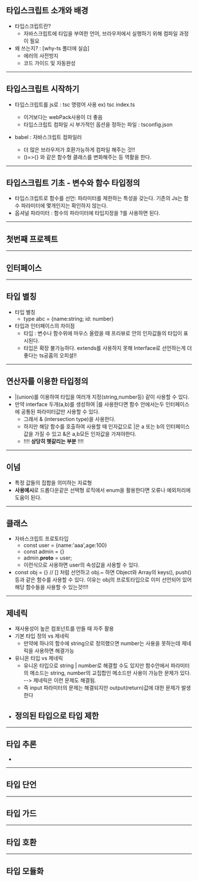 ## 타입스크립트 소개와 배경

- 타입스크립트란?
  - 자바스크립트에 타입을 부여한 언어, 브라우저에서 실행하기 위해 컴파일 과정이 필요
- 왜 쓰는지? : [why-ts 폴더에 실습]
  - 에러의 사전방지
  - 코드 가이드 및 자동완성

---

## 타입스크립트 시작하기

- 타입스크립트를 js로 : tsc 명령어 사용 ex) tsc index.ts

  - 이거보다는 webPack사용이 더 좋음
  - 타입스크립트 컴파일 시 부가적인 옵션을 정하는 파일 : tsconfig.json

- babel : 자바스크립트 컴파일러
  - 더 많은 브라우저가 호환가능하게 컴파일 해주는 것!!
  - ()=>{} 와 같은 함수형 클래스를 변화해주는 등 역활을 한다.

---

## 타입스크립트 기초 - 변수와 함수 타입정의

- 타입스크립트로 함수를 선언: 파라미터를 제한하는 특성을 갖는다. 기존의 Js는 함수 파라미터에 몇개인지는 확인하지 않는다.
- 옵셔널 파라미터 : 함수의 파라미터에 타입지정을 ?를 사용하면 된다.

---

## 첫번째 프로젝트

---

## 인터페이스

---

## 타입 별칭

- 타입 별칭
  - type abc = {name:string; id: number}
- 타입과 인터페이스의 차이점
  - 타입 : 변수나 함수위에 마우스 올렸을 때 프리뷰로 안의 인자값들의 타입이 표시된다.
  - 타입은 확장 불가능하다. extends를 사용하지 못해 Interface로 선언하는게 더 좋다는 ts공홈의 오피셜!!

---

## 연산자를 이용한 타입정의

- |(union)를 이용하여 타입을 여러개 지정(string,number등) 같이 사용할 수 있다.
- 만약 interface 두개(a,b)를 생성하여 |를 사용한다면 함수 안에서는두 인터페이스에 공통된 파라미터값만 사용할 수 있다.
  - 그래서 & (intersection type)을 사용한다.
  - 하지만 해당 함수를 호출하여 사용할 때 인자값으로 |은 a 또는 b의 인터페이스값을 가질 수 있고 &은 a,b모든 인자값을 가져야한다.
  - !!!! **상당히 헷갈리는 부분** !!!!

---

## 이넘

- 특정 값들의 집합을 의미하는 자료형
- **사용예시**로 드롭다운같은 선택형 로직에서 enum을 활용한다면 오류나 예외처리에 도움이 된다.

---

## 클래스

- 자바스크립트 프로토타입
  - const user = {name:'aaa',age:100}
  - const admin = {}
  - admin.**proto** = user;
  - 이런식으로 사용하면 user의 속성값을 사용할 수 있다.
- const obj = {} // [] 처럼 선언하고 obj.~ 하면 Object와 Array의 keys(), push()등과 같은 함수를 사용할 수 있다. 이유는 obj의 프로토타입으로 이미 선언되어 있어 해당 함수들을 사용할 수 있는것!!!!

---

## 제네릭

- 재사용성이 높은 컴포넌트를 만들 때 자주 활용
- 기본 타입 정의 vs 제네릭
  - 만약에 하나의 함수에 string으로 정의했으면 number는 사용을 못하는데 제네릭을 사용하면 해결가능
- 유니온 타입 vs 제네릭
  - 유니온 타입으로 string | number로 해결할 수도 있지만 함수안에서 파라미터의 메소드는 string, number의 교집합인 메소드만 사용이 가능한 문제가 있다. --> 제네릭은 이런 문제도 해결됨.
  - 즉 input 파라미터의 문제는 해결되지만 output(return)값에 대한 문제가 발생한다
- ## 정의된 타입으로 타입 제한

---

## 타입 추론

-

---

## 타입 단언

---

## 타입 가드

---

## 타입 호환

---

## 타입 모듈화
